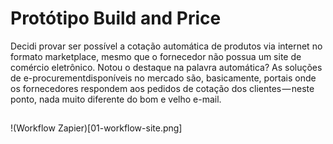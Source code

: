 # Protótipo Build and Price
Decidi provar ser possível a cotação automática de produtos via internet no formato marketplace, mesmo que o fornecedor não possua um site de comércio eletrônico.
Notou o destaque na palavra automática? As soluções de e-procurementdisponíveis no mercado são, basicamente, portais onde os fornecedores respondem aos pedidos de cotação dos clientes — neste ponto, nada muito diferente do bom e velho e-mail.
##
!(Workflow Zapier)[01-workflow-site.png]

